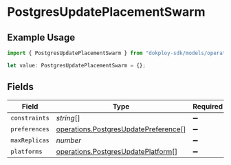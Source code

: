 # PostgresUpdatePlacementSwarm

## Example Usage

```typescript
import { PostgresUpdatePlacementSwarm } from "dokploy-sdk/models/operations";

let value: PostgresUpdatePlacementSwarm = {};
```

## Fields

| Field                                                                                        | Type                                                                                         | Required                                                                                     | Description                                                                                  |
| -------------------------------------------------------------------------------------------- | -------------------------------------------------------------------------------------------- | -------------------------------------------------------------------------------------------- | -------------------------------------------------------------------------------------------- |
| `constraints`                                                                                | *string*[]                                                                                   | :heavy_minus_sign:                                                                           | N/A                                                                                          |
| `preferences`                                                                                | [operations.PostgresUpdatePreference](../../models/operations/postgresupdatepreference.md)[] | :heavy_minus_sign:                                                                           | N/A                                                                                          |
| `maxReplicas`                                                                                | *number*                                                                                     | :heavy_minus_sign:                                                                           | N/A                                                                                          |
| `platforms`                                                                                  | [operations.PostgresUpdatePlatform](../../models/operations/postgresupdateplatform.md)[]     | :heavy_minus_sign:                                                                           | N/A                                                                                          |